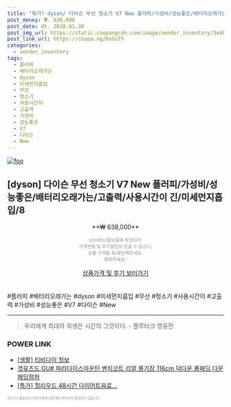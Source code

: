 ```yaml
--- 
title: "특가! dyson/ 다이슨 무선 청소기 V7 New 플러피/가성비/성능좋은/배터리오래가는/고출력/사용시간..." 
post_money: ₩. 638,000 
post_date: dt. 2020.01.30 
post_img_url: https://static.coupangcdn.com/image/vendor_inventory/5eb0/92e8c5471135ceae985c0709840facb7ae024901f3e78035e79f16204855.jpg 
post_link_url: https://coupa.ng/bnGsTF 
categories: 
  - vendor_inventory 
tags: 
  - 플러피 
  - 배터리오래가는 
  - dyson 
  - 미세먼지흡입 
  - 무선 
  - 청소기 
  - 사용시간이 
  - 고출력 
  - 가성비 
  - 성능좋은 
  - V7 
  - 다이슨 
  - New 
--- 
```

[![foo](https://static.coupangcdn.com/image/vendor_inventory/5eb0/92e8c5471135ceae985c0709840facb7ae024901f3e78035e79f16204855.jpg)](https://coupa.ng/bnGsTF) 

## [dyson] 다이슨 무선 청소기 V7 New 플러피/가성비/성능좋은/배터리오래가는/고출력/사용시간이 긴/미세먼지흡입/8 
<p style="text-align: center;">**₩ 638,000**</p> 
<p style="text-align: center;"><span style="color: #898c8f; font-family: Georgia,Times,serif; font-size: 0.75em;">2020년01월30일에 작성되어, <br>가격변동 및 추가할인이 있을 수 있으니,<br> 상품 가격을 꼭!확인해주세요.<br>행복하세요~</span> 
</p>	 
<div markdown="0" style="text-align: center;"><a href="https://coupa.ng/bnGsTF" class="btn btn--success">상품가격 및 후기 보러가기</a></div> 
<br><br> 
  #플러피 #배터리오래가는 #dyson #미세먼지흡입 #무선 #청소기 #사용시간이 #고출력 #가성비 #성능좋은 #V7 #다이슨 #New 
<hr> 

> 우리에게 최대의 희생은 시간의 그것이다. - 플루타크 영웅전 


### POWER LINK

* <a href="https://blog.naver.com/sakai111/221764982285" target="_blank"> [생활] 티비다이 정보 </a>
* <a href="https://blog.naver.com/fasyy4321/221786885859" target="_blank">겟유즈드 GU# 파라다이스마운틴 벤치코트 리얼 롱기장 116cm 덕다운 롱패딩 다운패딩점퍼</a>
* <a href="https://blog.naver.com/an0733/221789141465" target="_blank">[특가] 헐리우드 48시간 다이어트음료...</a>

<span style="color: #898c8f; font-family: Georgia,Times,serif; font-size: 0.55em;">파트너스활동으로 작성자에게 일정액의 커미션이 제공될수 있습니다.</span> 
